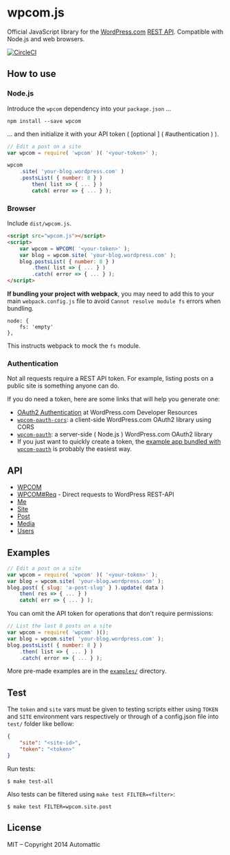 wpcom.js
========

Official JavaScript library for the [WordPress.com][] [REST API][].
Compatible with Node.js and web browsers.

[![CircleCI](https://circleci.com/gh/Automattic/wpcom.js.svg?style=svg)](https://circleci.com/gh/Automattic/wpcom.js)

## How to use

### Node.js

Introduce the `wpcom` dependency into your `package.json` ...

```cli
npm install --save wpcom
```

... and then initialize it with your API token ( [optional ] ( #authentication ) ).


```js
// Edit a post on a site
var wpcom = require( 'wpcom' )( '<your-token>' );

wpcom
	.site( 'your-blog.wordpress.com' )
	.postsList( { number: 8 } )
		then( list => { ... } )
		catch( error => { ... } );
```

### Browser

Include `dist/wpcom.js`.

```html
<script src="wpcom.js"></script>
<script>
	var wpcom = WPCOM( '<your-token>' );
	var blog = wpcom.site( 'your-blog.wordpress.com' );
	blog.postsList( { number: 8 } )
		.then( list => { ... } )
		.catch( error => { ... } );
</script>
```

**If bundling your project with webpack**, you may need to add this to your main `webpack.config.js` file to avoid `Cannot resolve module fs` errors when bundling.

```
node: {
	fs: 'empty'
},
```

This instructs webpack to mock the `fs` module.

### Authentication

Not all requests require a REST API token. For example, listing posts on a
public site is something anyone can do.

If you do need a token, here are some links that will help you generate one:
- [OAuth2 Authentication]( https://developer.wordpress.com/docs/oauth2/)
	at WordPress.com Developer Resources
- [`wpcom-oauth-cors`]( https://github.com/Automattic/wpcom-oauth-cors ):
	a client-side WordPress.com OAuth2 library using CORS
- [`wpcom-oauth`]( https://github.com/Automattic/node-wpcom-oauth ):
	a server-side ( Node.js ) WordPress.com OAuth2 library
- If you just want to quickly create a token, the
	[example app bundled with `wpcom-oauth`]( https://github.com/Automattic/node-wpcom-oauth/tree/master/example )
	is probably the easiest way.

## API

* [WPCOM](./docs/wpcom.md )
* [WPCOM#Req](./docs/wpcom.req.md ) - Direct requests to WordPress REST-API
* [Me](./docs/me.md )
* [Site](./docs/site.md )
* [Post](./docs/post.md )
* [Media](./docs/media.md )
* [Users](./docs/users.md )

## Examples

```js
// Edit a post on a site
var wpcom = require( 'wpcom' )( '<your-token>' );
var blog = wpcom.site( 'your-blog.wordpress.com' );
blog.post( { slug: 'a-post-slug' } ).update( data )
	then( res => { ... } )
	catch( err => { ... } );
```

You can omit the API token for operations that don't require permissions:

```js
// List the last 8 posts on a site
var wpcom = require( 'wpcom' )();
var blog = wpcom.site( 'your-blog.wordpress.com' );
blog.postsList( { number: 8 } )
	.then( list => { ... } )
	.catch( error => { ... } );
```

More pre-made examples are in the [`examples/`](./examples/) directory.

## Test

The `token` and `site` vars must be given to testing scripts either using
`TOKEN` and `SITE` environment vars respectively or through of a
config.json file into `test/` folder like bellow:

```json
{
	"site": "<site-id>",
	"token": "<token>"
}
```

Run tests:

```cli
$ make test-all
```

Also tests can be filtered using `make test FILTER=<filter>`:

```cli
$ make test FILTER=wpcom.site.post
```

## License

MIT – Copyright 2014 Automattic

[Node.js]: http://nodejs.org
[REST API]: http://developer.wordpress.com/docs/api
[WordPress.com]: http://www.wordpress.com
[node-wpcom-oauth]: https://github.com/Automattic/node-wpcom-oauth
